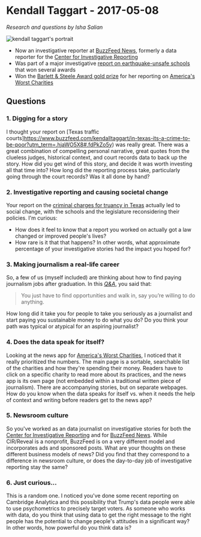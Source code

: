 # Kendall Taggart - 2017-05-08
 
 *Research and questions by Isha Salian*
 
 ![kendall taggart's portrait](http://www.reed.edu/reed_magazine/june2014/articles/features/images/582_kendalltaggert.jpg)
 
 - Now an investigative reporter at [BuzzFeed News](https://www.buzzfeed.com/news), formerly a data reporter for the [Center for Investigative Reporting](https://www.revealnews.org/)
 - Was part of a major investigative [report on earthquake-unsafe schools](http://californiawatch.org/earthquakes/) that won several awards
 - Won the [Barlett & Steele Award gold prize](http://businessjournalism.org/barlett-steele-awards/) for her reporting on [America's Worst Charities](http://www.tampabay.com/americas-worst-charities/)
 
 ## Questions
 
 ### 1. Digging for a story
 
 I thought your report on [Texas traffic courts]https://www.buzzfeed.com/kendalltaggart/in-texas-its-a-crime-to-be-poor?utm_term=.hjaWO5X8#.fdPkZo5y) was really great. There was a great combination of compelling personal narrative, great quotes from the clueless judges, historical context, and court records data to back up the story. How did you get wind of this story, and decide it was worth investing all that time into? How long did the reporting process take, particularly going through the court records? Was it all done by hand? 
  
 ### 2. Investigative reporting and causing societal change
 
 Your report on the [criminal charges for truancy in Texas](https://www.buzzfeed.com/alexcampbell/texas-school-district-suspends-truancy-policy?utm_term=.dg9lZqrd#.eb7RXb8W) actually led to social change, with the schools and the legislature reconsidering their policies. I'm curious:
 - How does it feel to know that a report you worked on actually got a law changed or improved people's lives?
 - How rare is it that that happens? In other words, what approximate percentage of your investigative stories had the impact you hoped for?
 
 ### 3. Making journalism a real-life career
 
 So, a few of us (myself included) are thinking about how to find paying journalism jobs after graduation. In this [*Q&A*](http://www.reed.edu/beyond-reed/worksdays/posts/2013/meet-kendall-taggart-09,-center-for-investigative-reporting.html), you said that:
 
 > You just have to find opportunities and walk in, say you’re willing to do anything. 

 How long did it take you for people to take you seriously as a journalist and start paying you sustainable money to do what you do? Do you think your path was typical or atypical for an aspiring journalist? 
 
 ### 4. Does the data speak for itself? 
 
 Looking at the news app for [America's Worst Charities](http://www.tampabay.com/americas-worst-charities/), I noticed that it really prioritized the numbers. The main page is a sortable, searchable list of the charities and how they're spending their money. Readers have to click on a specific charity to read more about its practices, and the news app is its own page (not embedded within a traditional written piece of journalism). There are accompanying stories, but on separate webpages. How do you know when the data speaks for itself vs. when it needs the help of context and writing before readers get to the news app? 
 
 ### 5. Newsroom culture

 So you've worked as an data journalist on investigative stories for both the [Center for Investigative Reporting](https://www.revealnews.org/) and for [BuzzFeed News](https://www.buzzfeed.com/news). While CIR/Reveal is a nonprofit, BuzzFeed is on a very different model and incorporates ads and sponsored posts. What are your thoughts on these different business models of news? Did you find that they correspond to a difference in newsroom culture, or does the day-to-day job of investigative reporting stay the same?  

 ### 6. Just curious...

 This is a random one. I noticed you've done some recent reporting on Cambridge Analytica and this possibility that Trump's data people were able to use psychometrics to precisely target voters. As someone who works with data, do you think that using data to get the right message to the right people has the potential to change people's attitudes in a significant way? In other words, how powerful do you think data is? 